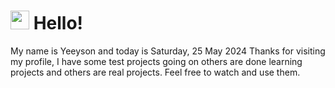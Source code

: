  <h1>
    <img src="https://emojis.slackmojis.com/emojis/images/1643510097/45343/hi.gif?1643510097" width="30"/> 
    Hello!
 </h1>
 <p>
    My name is Yeeyson and today is Saturday, 25 May 2024
    Thanks for visiting my profile, I have some test projects going on others are done learning projects and others are real projects.
    Feel free to watch and use them.
 </p>